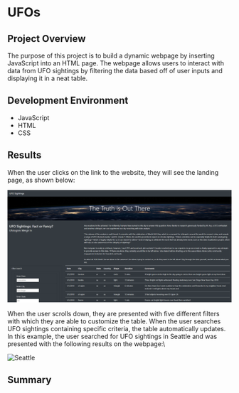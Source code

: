 # UFOs

## Project Overview

The purpose of this project is to build a dynamic webpage by inserting JavaScript into an HTML page. The webpage allows users to interact with data from UFO sightings by filtering the data based off of user inputs and displaying it in a neat table.


## Development Environment

* JavaScript
* HTML
* CSS

## Results

When the user clicks on the link to the website, they will see the landing page, as shown below:

![LandingPage](Resources/LandingPage.png)

When the user scrolls down, they are presented with five different filters with which they are able to customize the table. When the user searches UFO sightings containing specific criteria, the table automatically updates. In this example, the user searched for UFO sightings in Seattle and was presented with the following results on the webpage:\


![Seattle](Resources/Seattle.png)



## Summary


